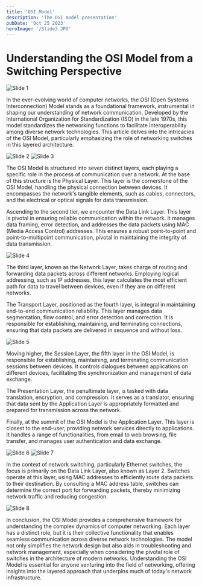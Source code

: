 ```yaml
---
title: 'OSI Model'
description: 'The OSI model presentation'
pubDate: 'Oct 25 2023'
heroImage: '/Slide3.JPG'
---
```

<h1>Understanding the OSI Model from a Switching Perspective</h1>

![Slide 1](/Slide1.JPG)

In the ever-evolving world of computer networks, the OSI (Open Systems Interconnection) Model stands as a foundational framework, instrumental in shaping our understanding of network communication. Developed by the International Organization for Standardization (ISO) in the late 1970s, this model standardizes the networking functions to facilitate interoperability among diverse network technologies. This article delves into the intricacies of the OSI Model, particularly emphasizing the role of networking switches in this layered architecture.

![Slide 2](/Slide2.JPG)
![Slide 3](/Slide3.JPG)

The OSI Model is structured into seven distinct layers, each playing a specific role in the process of communication over a network. At the base of this structure is the Physical Layer. This layer is the cornerstone of the OSI Model, handling the physical connection between devices. It encompasses the network's tangible elements, such as cables, connectors, and the electrical or optical signals for data transmission.


Ascending to the second tier, we encounter the Data Link Layer. This layer is pivotal in ensuring reliable communication within the network. It manages data framing, error detection, and addresses the data packets using MAC (Media Access Control) addresses. This ensures a robust point-to-point and point-to-multipoint communication, pivotal in maintaining the integrity of data transmission.

![Slide 4](/Slide4.JPG)

The third layer, known as the Network Layer, takes charge of routing and forwarding data packets across different networks. Employing logical addressing, such as IP addresses, this layer calculates the most efficient path for data to travel between devices, even if they are on different networks.

The Transport Layer, positioned as the fourth layer, is integral in maintaining end-to-end communication reliability. This layer manages data segmentation, flow control, and error detection and correction. It is responsible for establishing, maintaining, and terminating connections, ensuring that data packets are delivered in sequence and without loss.

![Slide 5](/Slide5.JPG)

Moving higher, the Session Layer, the fifth layer in the OSI Model, is responsible for establishing, maintaining, and terminating communication sessions between devices. It controls dialogues between applications on different devices, facilitating the synchronization and management of data exchange.

The Presentation Layer, the penultimate layer, is tasked with data translation, encryption, and compression. It serves as a translator, ensuring that data sent by the Application Layer is appropriately formatted and prepared for transmission across the network.

Finally, at the summit of the OSI Model is the Application Layer. This layer is closest to the end-user, providing network services directly to applications. It handles a range of functionalities, from email to web browsing, file transfer, and manages user authentication and data exchange.

![Slide 6](/Slide6.JPG)
![Slide 7](/Slide7.JPG)

In the context of network switching, particularly Ethernet switches, the focus is primarily on the Data Link Layer, also known as Layer 2. Switches operate at this layer, using MAC addresses to efficiently route data packets to their destination. By consulting a MAC address table, switches can determine the correct port for forwarding packets, thereby minimizing network traffic and reducing congestion.

![Slide 8](/Slide8.JPG)

In conclusion, the OSI Model provides a comprehensive framework for understanding the complex dynamics of computer networking. Each layer has a distinct role, but it is their collective functionality that enables seamless communication across diverse network technologies. The model not only simplifies the network design but also aids in troubleshooting and network management, especially when considering the pivotal role of switches in the architecture of modern networks. Understanding the OSI Model is essential for anyone venturing into the field of networking, offering insights into the layered approach that underpins much of today's network infrastructure.